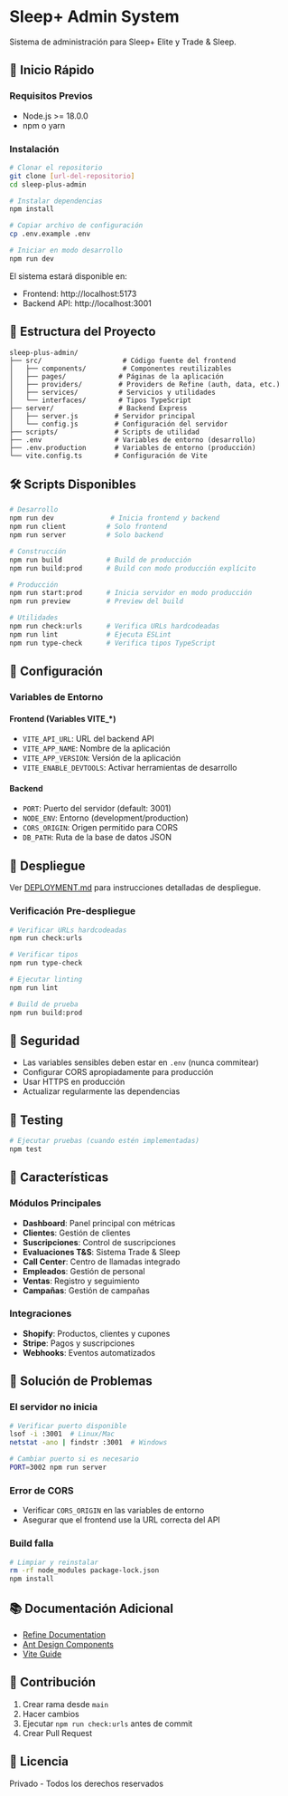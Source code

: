 # Sleep+ Admin System

Sistema de administración para Sleep+ Elite y Trade & Sleep.

## 🚀 Inicio Rápido

### Requisitos Previos
- Node.js >= 18.0.0
- npm o yarn

### Instalación

```bash
# Clonar el repositorio
git clone [url-del-repositorio]
cd sleep-plus-admin

# Instalar dependencias
npm install

# Copiar archivo de configuración
cp .env.example .env

# Iniciar en modo desarrollo
npm run dev
```

El sistema estará disponible en:
- Frontend: http://localhost:5173
- Backend API: http://localhost:3001

## 📁 Estructura del Proyecto

```
sleep-plus-admin/
├── src/                    # Código fuente del frontend
│   ├── components/         # Componentes reutilizables
│   ├── pages/             # Páginas de la aplicación
│   ├── providers/         # Providers de Refine (auth, data, etc.)
│   ├── services/          # Servicios y utilidades
│   └── interfaces/        # Tipos TypeScript
├── server/                # Backend Express
│   ├── server.js         # Servidor principal
│   └── config.js         # Configuración del servidor
├── scripts/              # Scripts de utilidad
├── .env                  # Variables de entorno (desarrollo)
├── .env.production       # Variables de entorno (producción)
└── vite.config.ts        # Configuración de Vite
```

## 🛠️ Scripts Disponibles

```bash
# Desarrollo
npm run dev              # Inicia frontend y backend
npm run client          # Solo frontend
npm run server          # Solo backend

# Construcción
npm run build           # Build de producción
npm run build:prod      # Build con modo producción explícito

# Producción
npm run start:prod      # Inicia servidor en modo producción
npm run preview         # Preview del build

# Utilidades
npm run check:urls      # Verifica URLs hardcodeadas
npm run lint            # Ejecuta ESLint
npm run type-check      # Verifica tipos TypeScript
```

## 🔧 Configuración

### Variables de Entorno

#### Frontend (Variables VITE_*)
- `VITE_API_URL`: URL del backend API
- `VITE_APP_NAME`: Nombre de la aplicación
- `VITE_APP_VERSION`: Versión de la aplicación
- `VITE_ENABLE_DEVTOOLS`: Activar herramientas de desarrollo

#### Backend
- `PORT`: Puerto del servidor (default: 3001)
- `NODE_ENV`: Entorno (development/production)
- `CORS_ORIGIN`: Origen permitido para CORS
- `DB_PATH`: Ruta de la base de datos JSON

## 🚀 Despliegue

Ver [DEPLOYMENT.md](./DEPLOYMENT.md) para instrucciones detalladas de despliegue.

### Verificación Pre-despliegue

```bash
# Verificar URLs hardcodeadas
npm run check:urls

# Verificar tipos
npm run type-check

# Ejecutar linting
npm run lint

# Build de prueba
npm run build:prod
```

## 🔐 Seguridad

- Las variables sensibles deben estar en `.env` (nunca commitear)
- Configurar CORS apropiadamente para producción
- Usar HTTPS en producción
- Actualizar regularmente las dependencias

## 🧪 Testing

```bash
# Ejecutar pruebas (cuando estén implementadas)
npm test
```

## 📝 Características

### Módulos Principales
- **Dashboard**: Panel principal con métricas
- **Clientes**: Gestión de clientes
- **Suscripciones**: Control de suscripciones
- **Evaluaciones T&S**: Sistema Trade & Sleep
- **Call Center**: Centro de llamadas integrado
- **Empleados**: Gestión de personal
- **Ventas**: Registro y seguimiento
- **Campañas**: Gestión de campañas

### Integraciones
- **Shopify**: Productos, clientes y cupones
- **Stripe**: Pagos y suscripciones
- **Webhooks**: Eventos automatizados

## 🐛 Solución de Problemas

### El servidor no inicia
```bash
# Verificar puerto disponible
lsof -i :3001  # Linux/Mac
netstat -ano | findstr :3001  # Windows

# Cambiar puerto si es necesario
PORT=3002 npm run server
```

### Error de CORS
- Verificar `CORS_ORIGIN` en las variables de entorno
- Asegurar que el frontend use la URL correcta del API

### Build falla
```bash
# Limpiar y reinstalar
rm -rf node_modules package-lock.json
npm install
```

## 📚 Documentación Adicional

- [Refine Documentation](https://refine.dev/docs/)
- [Ant Design Components](https://ant.design/components/overview)
- [Vite Guide](https://vitejs.dev/guide/)

## 🤝 Contribución

1. Crear rama desde `main`
2. Hacer cambios
3. Ejecutar `npm run check:urls` antes de commit
4. Crear Pull Request

## 📄 Licencia

Privado - Todos los derechos reservados
